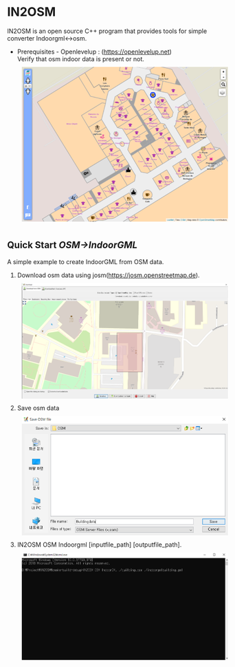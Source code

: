 IN2OSM
=============

IN2OSM is an open source C++ program that provides tools for simple converter Indoorgml<->osm.
* Prerequisites
       - Openlevelup : (https://openlevelup.net) <br>
       Verify that osm indoor data is present or not.<br>
        <img width="500" src="Photo/shopping_mall.png" style="margin:10px"></img>
## Quick Start *OSM->IndoorGML*
A simple example to create IndoorGML from OSM data.
1. Download osm data using josm(https://josm.openstreetmap.de).<br>
   <img width="500" src="Photo/download_josm.PNG" style="margin:10px"></img>
2. Save osm data<br>
    <img width="500" src="Photo/save_osmdata.PNG" style="margin:10px"></img>
3. IN2OSM OSM Indoorgml [inputfile_path] [outputfile_path].<br>
    <img width="500" src="Photo/cmd.png" style="margin:10px"></img>
